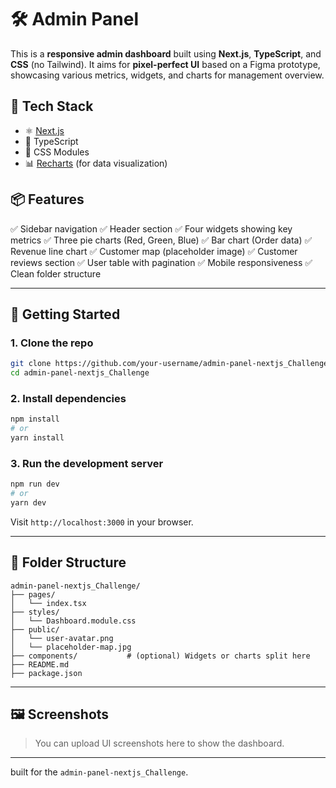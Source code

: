 # 🛠️ Admin Panel

This is a **responsive admin dashboard** built using **Next.js**, **TypeScript**, and **CSS** (no Tailwind). It aims for **pixel-perfect UI** based on a Figma prototype, showcasing various metrics, widgets, and charts for management overview.

## 🔧 Tech Stack

* ⚛️ [Next.js](https://nextjs.org/)
* 📘 TypeScript
* 🎨 CSS Modules
* 📊 [Recharts](https://recharts.org/en-US) (for data visualization)

## 📦 Features

✅ Sidebar navigation
✅ Header section
✅ Four widgets showing key metrics
✅ Three pie charts (Red, Green, Blue)
✅ Bar chart (Order data)
✅ Revenue line chart
✅ Customer map (placeholder image)
✅ Customer reviews section
✅ User table with pagination
✅ Mobile responsiveness
✅ Clean folder structure

---

## 🚀 Getting Started

### 1. Clone the repo

```bash
git clone https://github.com/your-username/admin-panel-nextjs_Challenge.git
cd admin-panel-nextjs_Challenge
```

### 2. Install dependencies

```bash
npm install
# or
yarn install
```

### 3. Run the development server

```bash
npm run dev
# or
yarn dev
```

Visit `http://localhost:3000` in your browser.

---

## 📂 Folder Structure

```
admin-panel-nextjs_Challenge/
├── pages/
│   └── index.tsx
├── styles/
│   └── Dashboard.module.css
├── public/
│   └── user-avatar.png
│   └── placeholder-map.jpg
├── components/           # (optional) Widgets or charts split here
├── README.md
├── package.json
```

---

## 🖼️ Screenshots

> You can upload UI screenshots here to show the dashboard.

---


 built for the `admin-panel-nextjs_Challenge`.
